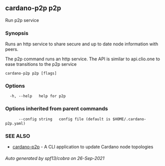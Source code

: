 ## cardano-p2p p2p

Run p2p service

### Synopsis

Runs an http service to share secure and up to date node information with peers.

The p2p command runs an http service. The API is similar to api.clio.one to ease transitions
to the p2p service

```
cardano-p2p p2p [flags]
```

### Options

```
  -h, --help   help for p2p
```

### Options inherited from parent commands

```
      --config string   config file (default is $HOME/.cardano-p2p.yaml)
```

### SEE ALSO

* [cardano-p2p](cardano-p2p.md)	 - A CLI application to update Cardano node topologies

###### Auto generated by spf13/cobra on 26-Sep-2021
